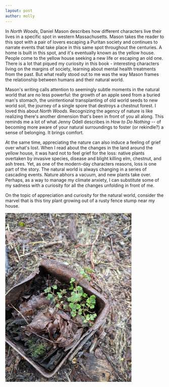```yaml
---
layout: post
author: molly
---
```


In *North Woods*, Daniel Mason describes how different characters live their lives in a specific spot in western Massachusetts. Mason takes the reader to this spot with a pair of lovers escaping a Puritan society and continues to narrate events that take place in this same spot throughout the centuries. A home is built in this spot, and it's eventually known as the yellow house. People come to the yellow house seeking a new life or escaping an old one.  There is a lot that piqued my curiosity in this book - interesting characters living on the margins of society, learning about mental health treatments from the past. But what really stood out to me was the way Mason frames the relationship between humans and their natural world.

Mason's writing calls attention to seemingly subtle moments in the natural world that are no less powerful: the growth of an apple seed from a buried man's stomach, the unintentional transplanting of old world seeds to new world soil, the journey of a single spore that destroys a chestnut forest. I loved this about *North Woods*. Recognizing the agency of nature is like realizing there's another dimension that's been in front of you all along. This reminds me a lot of what Jenny Odell describes in *How to Do Nothing* -- of becoming more aware of your natural surroundings to foster (or rekindle?) a sense of belonging. It brings comfort.

At the same time, appreciating the nature can also induce a feeling of grief over what's lost. When I read about the changes in the land around the yellow house, it was hard not to feel grief for the loss: native plants overtaken by invasive species, disease and blight killing elm, chestnut, and ash trees. Yet, as one of the modern-day characters reasons, loss is one part of the story. The natural world is always changing in a series of cascading events. Nature abhors a vacuum, and new plants take over. Perhaps, as a way to manage my climate anxiety, I can substitute some of my sadness with a curiosity for all the changes unfolding in front of me.

On the topic of appreciation and curiosity for the natural world, consider the marvel that is this tiny plant growing out of a rusty fence stump near my house.

![Fence plant](/assets/images/2025-04-11-plant-small.jpg)
